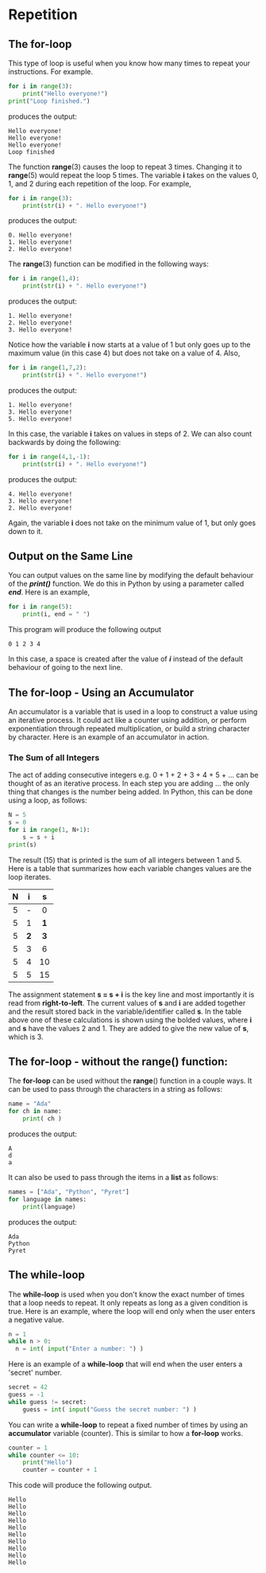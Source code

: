 # Repetition

## The for-loop

This type of loop is useful when you know how many times to repeat your instructions. For example.

```python
for i in range(3):
    print("Hello everyone!")
print("Loop finished.")
```

produces the output:

```
Hello everyone!
Hello everyone!
Hello everyone!
Loop finished
```

The function **range**\(3\) causes the loop to repeat 3 times. Changing it to **range**\(5\) would repeat the loop 5 times. The variable **i** takes on the values 0, 1, and 2 during each repetition of the loop. For example,

```python
for i in range(3):
    print(str(i) + ". Hello everyone!")
```

produces the output:

```
0. Hello everyone!
1. Hello everyone!
2. Hello everyone!
```

The **range**\(3\) function can be modified in the following ways:

```python
for i in range(1,4):
    print(str(i) + ". Hello everyone!")
```

produces the output:

```
1. Hello everyone!
2. Hello everyone!
3. Hello everyone!
```

Notice how the variable **i** now starts at a value of 1 but only goes up to the maximum value \(in this case 4\) but does not take on a value of 4. Also,

```python
for i in range(1,7,2):
    print(str(i) + ". Hello everyone!")
```

produces the output:

```
1. Hello everyone!
3. Hello everyone!
5. Hello everyone!
```

In this case, the variable **i** takes on values in steps of 2. We can also count backwards by doing the following:

```python
for i in range(4,1,-1):
    print(str(i) + ". Hello everyone!")
```

produces the output:

```
4. Hello everyone!
3. Hello everyone!
2. Hello everyone!
```

Again, the variable **i** does not take on the minimum value of 1, but only goes down to it.

## Output on the Same Line

You can output values on the same line by modifying the default behaviour of the ***print()*** function.  We do this in Python by using a parameter called ***end***.  Here is an example,

```python
for i in range(5):
    print(i, end = " ")
```

This program will produce the following output

```
0 1 2 3 4
```

In this case, a space is created after the value of ***i*** instead of the default behaviour of going to the next line.

## The for-loop - Using an Accumulator

An accumulator is a variable that is used in a loop to construct a value using an iterative process.  It could act like a counter using addition, or perform exponentiation through repeated multiplication, or build a string character by character.  Here is an example of an accumulator in action.

### The Sum of all Integers

The act of adding consecutive integers e.g. 0 + 1 + 2 + 3 + 4 + 5 + ... can be thought of as an iterative process.  In each step you are adding ... the only thing that changes is the number being added.  In Python, this can be done using a loop, as follows:

```python
N = 5
s = 0
for i in range(1, N+1):
    s = s + i
print(s)
```

The result \(15\) that is printed is the sum of all integers between 1 and 5.  Here is a table that summarizes how each variable changes values are the loop iterates.

| N | i | s |
| :---: | :---: | :---: |
| 5 | - | 0 |
| 5 | 1 | **1** |
| 5 | **2** | **3** |
| 5 | 3 | 6 |
| 5 | 4 | 10 |
| 5 | 5 | 15 |

The assignment statement **s = s + i** is the key line and most importantly it is read from **right-to-left**.  The current values of **s** and **i** are added together and the result stored back in the variable/identifier called **s**.  In the table above one of these calculations is shown using the bolded values, where **i** and **s** have the values 2 and 1.  They are added to give the new value of **s**, which is 3.

## The for-loop - without the range\(\) function:

The **for-loop** can be used without the **range**\(\) function in a couple ways. It can be used to pass through the characters in a string as follows:

```python
name = "Ada"
for ch in name:
    print( ch )
```

produces the output:

```
A
d
a
```

It can also be used to pass through the items in a **list** as follows:

```python
names = ["Ada", "Python", "Pyret"]
for language in names:
    print(language)
```

produces the output:

```
Ada
Python
Pyret
```

## The while-loop

The **while-loop** is used when you don't know the exact number of times that a loop needs to repeat.  It only repeats as long as a given condition is true.  Here is an example, where the loop will end only when the user enters a negative value.

```python
n = 1
while n > 0:
  n = int( input("Enter a number: ") )
```

Here is an example of a **while-loop** that will end when the user enters a 'secret' number.

```python
secret = 42
guess = -1
while guess != secret:
    guess = int( input("Guess the secret number: ") )
```

You can write a **while-loop** to repeat a fixed number of times by using an **accumulator** variable \(counter\).  This is similar to how a **for-loop** works.

```python
counter = 1
while counter <= 10:
    print("Hello")
    counter = counter + 1
```

This code will produce the following output.

```
Hello
Hello
Hello
Hello
Hello
Hello
Hello
Hello
Hello
Hello
```



